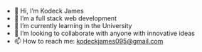 - 👋 Hi, I’m Kodeck James
- 👀 I’m a full stack web development 
- 🌱 I’m currently learning in the University
- 💞️ I’m looking to collaborate with anyone with innovative ideas
- 📫 How to reach me: kodeckjames095@gmail.com


<!---
KodeckJames/KodeckJames is a ✨ special ✨ repository because its `README.md` (this file) appears on your GitHub profile.
You can click the Preview link to take a look at your changes.
--->
